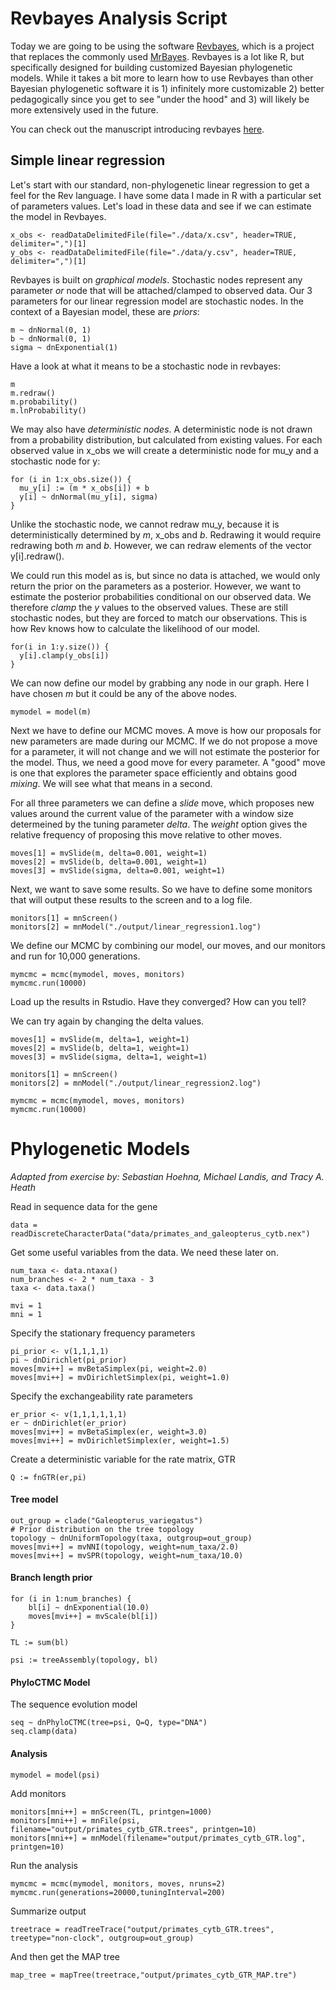 # Revbayes Analysis Script

Today we are going to be using the software [Revbayes](https://revbayes.github.io/), which is a project that replaces the commonly used [MrBayes](http://mrbayes.sourceforge.net/). Revbayes is a lot like R, but specifically designed for building customized Bayesian phylogenetic models. While it takes a bit more to learn how to use Revbayes than other Bayesian phylogenetic software it is 1) infinitely more customizable 2) better pedagogically since you get to see "under the hood" and 3) will likely be more extensively used in the future. 

You can check out the manuscript introducing revbayes [here](https://www.researchgate.net/profile/Sebastian_Hoehna/publication/303590369_RevBayes_Bayesian_Phylogenetic_Inference_Using_Graphical_Models_and_an_Interactive_Model-Specification_Language/links/574980fc08ae5bf2e63f11d1.pdf).

## Simple linear regression
Let's start with our standard, non-phylogenetic linear regression to get a feel for the Rev language. I have some data I made in R with a particular set of parameters values. Let's load in these data and see if we can estimate the model in Revbayes.

```
x_obs <- readDataDelimitedFile(file="./data/x.csv", header=TRUE, delimiter=",")[1]
y_obs <- readDataDelimitedFile(file="./data/y.csv", header=TRUE, delimiter=",")[1]
```

Revbayes is built on _graphical models_. Stochastic nodes represent any parameter _or_ node that will be attached/clamped to observed data. Our 3 parameters for our linear regression model are stochastic nodes. In the context of a Bayesian model, these are _priors_:
```
m ~ dnNormal(0, 1)
b ~ dnNormal(0, 1)
sigma ~ dnExponential(1)
```
Have a look at what it means to be a stochastic node in revbayes:

```
m
m.redraw()
m.probability()
m.lnProbability()
```

We may also have _deterministic nodes_. A deterministic node is not drawn from a probability distribution, but calculated from existing values. For each observed value in x_obs we will create a deterministic 
node for mu_y and a stochastic node for y:
```
for (i in 1:x_obs.size()) {
  mu_y[i] := (m * x_obs[i]) + b
  y[i] ~ dnNormal(mu_y[i], sigma)
}
```
Unlike the stochastic node, we cannot redraw mu_y, because it is deterministically determined by _m_, x_obs and _b_. Redrawing it would require redrawing both _m_ and _b_. However, we can redraw elements of the vector y[i].redraw(). 

We could run this model as is, but since no data is attached, we would only return the prior on the parameters as a posterior. However, we want to estimate the posterior probabilities conditional on our observed data. We therefore _clamp_ the _y_ values to the observed values. These are still stochastic nodes, but they are forced to match our observations. This is how Rev knows how to calculate the likelihood of our model. 
```
for(i in 1:y.size()) {
  y[i].clamp(y_obs[i])
}
```

We can now define our model by grabbing any node in our graph. Here I have chosen _m_ but it could be any of the above nodes.
```
mymodel = model(m)
```

Next we have to define our MCMC moves. A move is how our proposals for new parameters are made during our MCMC. If we do not propose a move for a parameter, it will not change and we will not estimate the posterior for the model. Thus, we need a good move for every parameter. A "good" move is one that explores the parameter space efficiently and obtains good _mixing_. We will see what that means in a second. 

For all three parameters we can define a _slide_ move, which proposes new values around the current value of the parameter with a window size determeined by the tuning parameter _delta_. The _weight_ option gives the relative frequency of proposing this move relative to other moves. 
```
moves[1] = mvSlide(m, delta=0.001, weight=1)
moves[2] = mvSlide(b, delta=0.001, weight=1)
moves[3] = mvSlide(sigma, delta=0.001, weight=1)
```

Next, we want to save some results. So we have to define some monitors that will output these results to the screen and to a log file. 
```
monitors[1] = mnScreen()
monitors[2] = mnModel("./output/linear_regression1.log")
```

We define our MCMC by combining our model, our moves, and our monitors and run for 10,000 generations.
```
mymcmc = mcmc(mymodel, moves, monitors)
mymcmc.run(10000)
```

Load up the results in Rstudio. Have they converged? How can you tell? 

We can try again by changing the delta values.
```
moves[1] = mvSlide(m, delta=1, weight=1)
moves[2] = mvSlide(b, delta=1, weight=1)
moves[3] = mvSlide(sigma, delta=1, weight=1)
```

```
monitors[1] = mnScreen()
monitors[2] = mnModel("./output/linear_regression2.log")
```

```
mymcmc = mcmc(mymodel, moves, monitors)
mymcmc.run(10000)
```

# Phylogenetic Models 
_Adapted from exercise by:_
_Sebastian Hoehna, Michael Landis, and Tracy A. Heath_

Read in sequence data for the gene
```
data = readDiscreteCharacterData("data/primates_and_galeopterus_cytb.nex")
```

Get some useful variables from the data. We need these later on.
```
num_taxa <- data.ntaxa()
num_branches <- 2 * num_taxa - 3
taxa <- data.taxa()

mvi = 1
mni = 1
```
Specify the stationary frequency parameters
```
pi_prior <- v(1,1,1,1) 
pi ~ dnDirichlet(pi_prior)
moves[mvi++] = mvBetaSimplex(pi, weight=2.0)
moves[mvi++] = mvDirichletSimplex(pi, weight=1.0)
```

Specify the exchangeability rate parameters
```
er_prior <- v(1,1,1,1,1,1)
er ~ dnDirichlet(er_prior)
moves[mvi++] = mvBetaSimplex(er, weight=3.0)
moves[mvi++] = mvDirichletSimplex(er, weight=1.5)
```

Create a deterministic variable for the rate matrix, GTR

```
Q := fnGTR(er,pi) 
```

#### Tree model

```
out_group = clade("Galeopterus_variegatus")
# Prior distribution on the tree topology
topology ~ dnUniformTopology(taxa, outgroup=out_group)
moves[mvi++] = mvNNI(topology, weight=num_taxa/2.0)
moves[mvi++] = mvSPR(topology, weight=num_taxa/10.0)
```

#### Branch length prior
```
for (i in 1:num_branches) {
    bl[i] ~ dnExponential(10.0)
    moves[mvi++] = mvScale(bl[i])
}

TL := sum(bl)

psi := treeAssembly(topology, bl)
```


#### PhyloCTMC Model

The sequence evolution model
```
seq ~ dnPhyloCTMC(tree=psi, Q=Q, type="DNA")
seq.clamp(data)
```

#### Analysis 
```
mymodel = model(psi)
```
Add monitors
```
monitors[mni++] = mnScreen(TL, printgen=1000)
monitors[mni++] = mnFile(psi, filename="output/primates_cytb_GTR.trees", printgen=10)
monitors[mni++] = mnModel(filename="output/primates_cytb_GTR.log", printgen=10)
```
Run the analysis
```
mymcmc = mcmc(mymodel, monitors, moves, nruns=2)
mymcmc.run(generations=20000,tuningInterval=200)
```

Summarize output
```
treetrace = readTreeTrace("output/primates_cytb_GTR.trees", treetype="non-clock", outgroup=out_group)
```
And then get the MAP tree
```
map_tree = mapTree(treetrace,"output/primates_cytb_GTR_MAP.tre")
```
